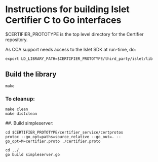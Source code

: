 # Instructions for building Islet Certifier C to Go interfaces

$CERTIFIER_PROTOTYPE is the top level directory for the Certifier repository.

As CCA support needs access to the Islet SDK at run-time, do:

```shell
export LD_LIBRARY_PATH=$CERTIFIER_PROTOTYPE/third_party/islet/lib
```

## Build the library
```shell
make
```

### To cleanup:
```shell
make clean
make distclean
```

##. Build simpleserver:
```shell
cd $CERTIFIER_PROTOTYPE/certifier_service/certprotos
protoc --go_opt=paths=source_relative --go_out=. --go_opt=M=certifier.proto ./certifier.proto

cd ../
go build simpleserver.go
```
